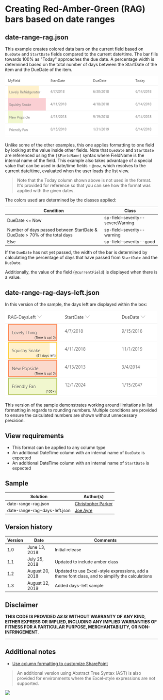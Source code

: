 # Creating Red-Amber-Green (RAG) bars based on date ranges

## date-range-rag.json
This example creates colored data bars on the current field based on `DueDate` and `StartDate` fields compared to the current date/time. The bar fills towards 100% as "Today" approaches the due date. A percentage width is determined based on the total number of days between the StartDate of the item and the DueDate of the item.

![screenshot of the sample](./screenshot.png)

Unlike some of the other examples, this one applies formatting to one field by looking at the value inside other fields. Note that `DueDate` and `StartDate` are referenced using the `[$FieldName]` syntax where FieldName is the internal name of the field. This example also takes advantage of a special value that can be used in date/time fields - `@now`, which resolves to the current date/time, evaluated when the user loads the list view.

>Note that the Today column shown above is not used in the format. It's provided for reference so that you can see how the format was applied with the given dates.

The colors used are determined by the classes applied:

|Condition|Class|
|---|---|
|DueDate <= Now|sp-field-severity--severeWarning|
|Number of days passed between StartDate & DueDate > 70% of the total days|sp-field-severity--warning|
|Else|sp-field-severity--good|

If the `DueDate` has not yet passed, the width of the bar is determined by calculating the percentage of days that have passed from `StartDate` and the `DueDate`.

Additionally, the value of the field (`@currentField`) is displayed when there is a value.

## date-range-rag-days-left.json

In this version of the sample, the days left are displayed within the box:

![screenshot of the days-left sample](./screenshot-daysleft.png)

This version of the sample demonstrates working around limitations in list formatting in regards to rounding numbers. Multiple conditions are provided to ensure the calculated numbers are shown without unnecessary precision.

## View requirements
- This format can be applied to any column type
- An additional DateTime column with an internal name of `DueDate` is expected
- An additional DateTime column with an internal name of `StartDate` is expected

## Sample

Solution|Author(s)
--------|---------
date-range-rag.json | [Christopher Parker](https://twitter.com/ChrispyBites)
date-range-rag-days-left.json | [Joe Ayre](https://github.com/JoeAyre)

## Version history

Version|Date|Comments
-------|----|--------
1.0|June 13, 2018|Initial release
1.1|July 25, 2018|Updated to include amber class
1.2|August 20, 2018|Updated to use Excel-style expressions, add a theme font class, and to simplify the calculations
1.3|August 12, 2019|Added days-left sample

## Disclaimer
**THIS CODE IS PROVIDED *AS IS* WITHOUT WARRANTY OF ANY KIND, EITHER EXPRESS OR IMPLIED, INCLUDING ANY IMPLIED WARRANTIES OF FITNESS FOR A PARTICULAR PURPOSE, MERCHANTABILITY, OR NON-INFRINGEMENT.**

---

## Additional notes

- [Use column formatting to customize SharePoint](https://docs.microsoft.com/en-us/sharepoint/dev/declarative-customization/column-formatting)

> An additional version using Abstract Tree Syntax (AST) is also provided for environments where the Excel-style expressions are not supported.

<img src="https://telemetry.sharepointpnp.com/sp-dev-list-formatting/column-samples/date-range-rag" />